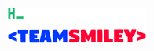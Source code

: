 <img style="width: 20em; height:auto;" src="https://github.com/lstuma/lstuma/blob/main/hello_world.gif"/>
<img style="width: 20em; height:auto; display: flex; transform: translate(0, -2em);" src="https://github.com/lstuma/lstuma/blob/main/teamsmiley.png"/>

<!--
**lstuma/lstuma** is a ✨ _special_ ✨ repository because its `README.md` (this file) appears on your GitHub profile.

Here are some ideas to get you started:

- 🔭 I’m currently working on ...
- 🌱 I’m currently learning ...
- 👯 I’m looking to collaborate on ...
- 🤔 I’m looking for help with ...
- 💬 Ask me about ...
- 📫 How to reach me: ...
- 😄 Pronouns: ...
- ⚡ Fun fact: ...
-->
